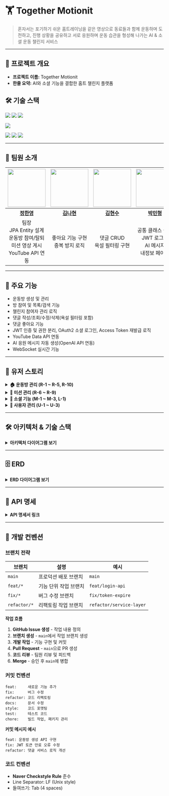 # 🏋️ Together Motionit

> 혼자서는 포기하기 쉬운 홈트레이닝을
같은 영상으로 동료들과 함께 운동하며 도전하고,
진행 상황을 공유하고 서로 응원하며
운동 습관을 형성해 나가는 AI & 소셜 운동 챌린지 서비스
> 
---

## 📌 프로젝트 개요

* **프로젝트 이름:** Together Motionit
* **한줄 요약:**  AI와 소셜 기능을 결합한 홈트 챌린지 플랫폼

## 🛠️ 기술 스택
<img src="https://img.shields.io/badge/Spring Boot-6DB33F?style=for-the-badge&logo=spring-boot&logoColor=white"/> <img src="https://img.shields.io/badge/MySQL-4479A1?style=for-the-badge&logo=mysql&logoColor=white"/> <img src="https://img.shields.io/badge/WebSocket-010101?style=for-the-badge&logo=socketdotio&logoColor=white"/>

<img src="https://img.shields.io/badge/Next.js-000000?style=for-the-badge&logo=nextdotjs&logoColor=white"/>

<img src="https://img.shields.io/badge/JUnit5-25A162?style=for-the-badge&logo=junit5&logoColor=white"/> <img src="https://img.shields.io/badge/OpenAPI-6BA539?style=for-the-badge&logo=openapiinitiative&logoColor=white"/> <img src="https://img.shields.io/badge/Swagger-85EA2D?style=for-the-badge&logo=swagger&logoColor=black"/>

---

## 👥 팀원 소개

| <img src="https://github.com/gksdud1109.png" width="120px;" alt=""/> | <img src="https://github.com/BE9-KNH.png" width="120px;" alt=""/> | <img src="https://github.com/lambsteak-dev.png" width="120px;" alt=""/> | <img src="https://github.com/minibr.png" width="120px;" alt=""/> | <img src="https://github.com/LeeMinwoo115.png" width="120px;" alt=""/> | <img src="https://github.com/heygeeji.png" width="120px;" alt=""/> |
| :----------------------------------------------------: | :----------------------------------------------------: | :----------------------------------------------------: | :----------------------------------------------------: | :----------------------------------------------------: | :----------------------------------------------------: |
| **[정한영](https://github.com/gksdud1109)** | **[김나현](https://github.com/BE9-KNH)** | **[김현수](https://github.com/lambsteak-dev)** | **[박민형](https://github.com/minibr)** | **[이민우](https://github.com/LeeMinwoo115)** | **[이혜지](https://github.com/heygeeji)** |
| 팀장<br/>JPA Entity 설계<br/>운동방 참여/탈퇴<br/>미션 영상 게시<br/>YouTube API 연동 | 좋아요 기능 구현<br/>중복 방지 로직 | 댓글 CRUD<br/>욕설 필터링 구현 | 공통 클래스 설계<br/>JWT 로그인<br/>AI 메시지<br/>내정보 페이지 | 운동방 CRUD<br/>WebSocket 처리<br/>프로젝트 발표 | OAuth 소셜로그인<br/>인증/인가 시스템 |

---

## 🧩 주요 기능

*  운동방 생성 및 관리
*  방 참여 및 목록/검색 기능
*  챌린지 참여자 관리 로직
*  댓글 작성/조회/수정/삭제(욕설 필터링 포함)
*  댓글 좋아요 기능
*  JWT 인증 및 권한 분리, OAuth2 소셜 로그인, Access Token 재발급 로직
*  YouTube Data API 연동
*  AI 응원 메시지 자동 생성(OpenAI API 연동)
*  WebSocket 실시간 기능

---

## 📝 유저 스토리

<details>
<summary><b>🏠 운동방 관리 (R-1 ~ R-5, R-10)</b></summary>

<br/>

- **R-1 [운동방 개설]**
  - 유저는 운동방을 개설할 수 있다.
  - 유튜브 운동 영상 첨부
  - 참여 인원 제한
  - 카테고리 설정(홈트, 요가 등)
  - 제목, 설명
  - 운동 기간 설정

- **R-2 [운동방 삭제]**
  - 유저는 자신이 개설한 운동방을 삭제할 수 있다.

- **R-3 [운동방 조회]**
  - 유저는 현재 개설된 모든 운동방을 조회할 수 있다.

- **R-4 [운동방 참여]**
  - 유저는 운동방 정원이 남아 있을 때 운동방에 참여할 수 있다.

- **R-5 [운동방 참가자 목록 조회]**
  - 방 참여자는 운동방 내 참가자 목록을 조회할 수 있다.

- **R-10 [운동방 탈퇴]**
  - 방 참여자는 운동방을 탈퇴할 수 있다.

</details>

<details>
<summary><b>🎯 미션 관리 (R-6 ~ R-9)</b></summary>

<br/>

- **R-6 [유튜브 영상 첨부]**
  - 방 참여자는 일일미션(유튜브 영상)을 게시할 수 있다.

- **R-7 [일일 미션 완료]**
  - 방 참여자는 일일미션 완료 표시를 할 수 있다.

- **R-8 [미션 완료 여부 조회]**
  - 방 참여자는 다른 참여자들의 일일 미션 완료 여부를 확인할 수 있다.

</details>

<details>
<summary><b>💬 소셜 기능 (M-1 ~ M-3, L-1)</b></summary>

<br/>

- **M-1 [댓글 조회]**
  - 방 참여자는 운동방에 적힌 댓글을 조회할 수 있다.

- **M-2 [댓글 작성]**
  - 방 참여자는 운동방에 댓글을 작성할 수 있다.

- **M-3 [댓글 수정/삭제]**
  - 방 참여자는 자신이 작성한 댓글을 수정, 삭제할 수 있다.

- **L-1 [댓글 좋아요]**
  - 방 참여자는 댓글에 좋아요를 할 수 있다.

</details>

<details>
<summary><b>👤 사용자 관리 (U-1 ~ U-3)</b></summary>

<br/>

- **U-1 [로그인/회원가입]**
  - 유저는 로그인/회원가입을 통해 서비스 이용 자격을 얻을 수 있다.

- **U-2 [내 정보 조회]**
  - 유저는 로그인 후 자신의 정보를 조회할 수 있다.

- **U-3 [정보 수정]**
  - 유저는 자신의 정보를 수정할 수 있다.
  - 프로필 이미지 업로드
  - 닉네임, 비밀번호 변경

</details>

---

## 🛠 아키텍처 & 기술 스택

<details>
<summary><b>아키텍처 다이어그램 보기</b></summary>

<br/>

<img width="1159" height="462" alt="image" src="https://github.com/user-attachments/assets/c9d133bb-8839-4410-9b7d-8430f7a250f4" />

<img width="1157" height="472" alt="image" src="https://github.com/user-attachments/assets/0ba51297-8099-44b3-a493-e5355a417efa" />

</details>

---

## 🗄️ ERD

<details>
<summary><b>ERD 다이어그램 보기</b></summary>

<br/>

<img width="1656" height="1177" alt="image" src="https://github.com/user-attachments/assets/b46ebdbd-512b-4213-ac16-a1a6d0b99bd2" />

</details>

---

## 📘 API 명세

<details>
<summary><b>API 명세서 링크</b></summary>

<br/>

[📄 API 명세서 바로가기](https://www.notion.so/API-28a9d0051b998056bccecd0cfd988b24)

</details>

---
## 🧭 개발 컨벤션

### 브랜치 전략

| 브랜치 | 설명 | 예시 |
|--------|------|------|
| `main` | 프로덕션 배포 브랜치 | `main` |
| `feat/*` | 기능 단위 작업 브랜치 | `feat/login-api` |
| `fix/*` | 버그 수정 브랜치 | `fix/token-expire` |
| `refactor/*` | 리팩토링 작업 브랜치 | `refactor/service-layer` |

**작업 흐름**
1. **GitHub Issue 생성** - 작업 내용 정의
2. **브랜치 생성** - `main`에서 작업 브랜치 생성
3. **개발 작업** - 기능 구현 및 커밋
4. **Pull Request** - `main`으로 PR 생성
5. **코드 리뷰** - 팀원 리뷰 및 피드백
6. **Merge** - 승인 후 `main`에 병합


### 커밋 컨벤션
```
feat:     새로운 기능 추가
fix:      버그 수정
refactor: 코드 리팩토링
docs:     문서 수정
style:    코드 포맷팅
test:     테스트 코드
chore:    빌드 작업, 패키지 관리
```

**커밋 메시지 예시**
```
feat: 운동방 생성 API 구현
fix: JWT 토큰 만료 오류 수정
refactor: 댓글 서비스 로직 개선
```

### 코드 컨벤션
- **Naver Checkstyle Rule** 준수
- Line Separator: LF (Unix style)
- 들여쓰기: Tab (4 spaces)






